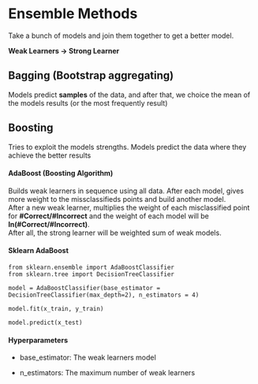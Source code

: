 # Ensemble Methods
Take a bunch of models and join them together to get a better model.

**Weak Learners -> Strong Learner**

## Bagging (Bootstrap aggregating)
Models predict **samples** of the data, and after that, we choice the mean of the models results (or the most frequently result)

## Boosting
Tries to exploit the models strengths. Models predict the data where they achieve the better results

#### AdaBoost (Boosting Algorithm)
Builds weak learners in sequence using all data. After each model, gives more weight to the missclassifieds points and build another model. <br>
After a new weak learner, multiplies the weight of each misclassified point for **#Correct/#Incorrect** and the weight of each model will be **ln(#Correct/#Incorrect)**. <br>
After all, the strong learner will be weighted sum of weak models.


#### Sklearn AdaBoost
```
from sklearn.ensemble import AdaBoostClassifier
from sklearn.tree import DecisionTreeClassifier

model = AdaBoostClassifier(base_estimator = DecisionTreeClassifier(max_depth=2), n_estimators = 4)

model.fit(x_train, y_train)

model.predict(x_test)
```
#### Hyperparameters

- base_estimator: The weak learners model

- n_estimators: The maximum number of weak learners
